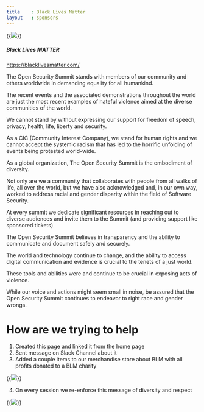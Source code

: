 ```yaml
---
title    : Black Lives Matter
layout   : sponsors
---
```



{{<img src="/img/pages/black-lives-hand.png" >}}
##### Black Lives MATTER
https://blacklivesmatter.com/

The Open Security Summit stands with members of our community and others worldwide in demanding
equality for all humankind.

The recent events and the associated demonstrations throughout the world are just the most recent examples
of hateful violence aimed at the diverse communities of the world.

We cannot stand by without expressing our support for freedom of speech, privacy, health, life, liberty and security.

As a CIC (Community Interest Company), we stand for human rights and we cannot accept the systemic racism that has led to
the horrific unfolding of events being protested world-wide.

As a global organization, The Open Security Summit is the embodiment of diversity.

Not only are we a community that collaborates with people from all walks of life, all over the world, but we have also acknowledged and, in our own way, worked to address racial and gender disparity within the field of Software Security.

At every summit we dedicate significant resources in reaching out to diverse audiences and invite them to the Summit (and providing support like sponsored tickets)

The Open Security Summit believes in transparency and the ability to communicate and document safely and securely.

The world and technology continue to change, and the ability to access digital communication and evidence is crucial to the tenets of a just world.

These tools and abilities were and continue to be crucial in exposing acts of violence.

While our voice and actions might seem small in noise, be assured that the Open Security Summit continues to endeavor to right race and gender wrongs.

# How are we trying to help

1. Created this page and linked it from the home page
2. Sent message on Slack Channel about it
3. Added a couple items to our merchandise store about BLM with all profits donated to a BLM charity

{{<img src="https://user-images.githubusercontent.com/656739/84204239-bd905c80-aaa2-11ea-8e16-bbf1f725b103.png" >}}

4. On every session we re-enforce this message of diversity and respect

{{<img src="https://user-images.githubusercontent.com/656739/84128822-07445d00-aa39-11ea-9c87-97f9f22f741a.png" >}}



